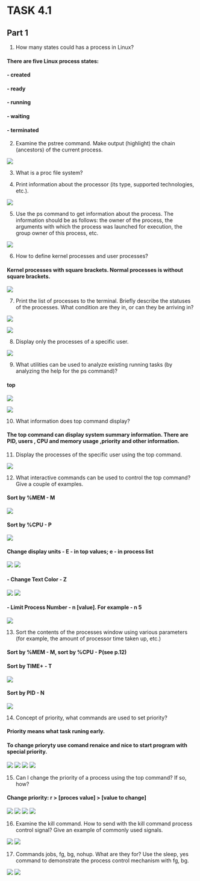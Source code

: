 # TASK 4.1

## Part 1


1. How many states could has a process in Linux?

#### There are five Linux process states: 
#### - created
#### - ready
#### - running
#### - waiting
#### - terminated

2. Examine the pstree command. Make output (highlight) the chain (ancestors) of the current process.

![](https://github.com/ArturMaksymchuk/materialsEpam/blob/master/m4/task3/2.png)

3. What is a proc file system?



4. Print information about the processor (its type, supported technologies, etc.).

![](https://github.com/ArturMaksymchuk/materialsEpam/blob/master/m4/task3/4.png)

5. Use the ps command to get information about the process. The information should be as follows: the owner of the process, the arguments with which the process was launched for execution, the group owner of this process, etc.

![](https://github.com/ArturMaksymchuk/materialsEpam/blob/master/m4/task3/5.png)

6. How to define kernel processes and user processes?

#### Kernel processes with square brackets. Normal processes is without square brackets.

![](https://github.com/ArturMaksymchuk/materialsEpam/blob/master/m4/task3/6.png)


7. Print the list of processes to the terminal. Briefly describe the statuses of the processes. What condition are they in, or can they be arriving in?

![](https://github.com/ArturMaksymchuk/materialsEpam/blob/master/m4/task3/7.1.png)

![](https://github.com/ArturMaksymchuk/materialsEpam/blob/master/m4/task3/7.2.png)

8. Display only the processes of a specific user.

![](https://github.com/ArturMaksymchuk/materialsEpam/blob/master/m4/task3/8.png)

9. What utilities can be used to analyze existing running tasks (by analyzing the help for the ps command)?

#### top

![](https://github.com/ArturMaksymchuk/materialsEpam/blob/master/m4/task3/9.1.png)

![](https://github.com/ArturMaksymchuk/materialsEpam/blob/master/m4/task3/9.2.png)


10. What information does top command display?

#### The top command can display system summary information. There are  PID, users , CPU and memory usage ,priority and other information.

11. Display the processes of the specific user using the top command.

![](https://github.com/ArturMaksymchuk/materialsEpam/blob/master/m4/task3/11.png)

12. What interactive commands can be used to control the top command? Give a couple of examples.

#### Sort by %MEM - M 
![](https://github.com/ArturMaksymchuk/materialsEpam/blob/master/m4/task3/12.1.png)

#### Sort by %CPU - P 
![](https://github.com/ArturMaksymchuk/materialsEpam/blob/master/m4/task3/12.2.png)

#### Change display units - E - in top values; e - in process list
![](https://github.com/ArturMaksymchuk/materialsEpam/blob/master/m4/task3/12.3.png)
![](https://github.com/ArturMaksymchuk/materialsEpam/blob/master/m4/task3/12.4.png)

#### - Change Text Color - Z
![](https://github.com/ArturMaksymchuk/materialsEpam/blob/master/m4/task3/12.5.png)
![](https://github.com/ArturMaksymchuk/materialsEpam/blob/master/m4/task3/12.6.png)

#### - Limit Process Number - n [value]. For example - n 5
![](https://github.com/ArturMaksymchuk/materialsEpam/blob/master/m4/task3/12.7.png)


13. Sort the contents of the processes window using various parameters (for example, the amount of processor time taken up, etc.)
#### Sort by %MEM - M, sort by %CPU - P(see p.12)
#### Sort by TIME+ - T 
![](https://github.com/ArturMaksymchuk/materialsEpam/blob/master/m4/task3/13.1.png)

#### Sort by PID - N 
![](https://github.com/ArturMaksymchuk/materialsEpam/blob/master/m4/task3/13.2.png)

14. Concept of priority, what commands are used to set priority?

#### Priority means what task runing early.
#### To change prioryty use comand renaice and nice to start program with special priority.

![](https://github.com/ArturMaksymchuk/materialsEpam/blob/master/m4/task3/14.1.png)
![](https://github.com/ArturMaksymchuk/materialsEpam/blob/master/m4/task3/14.2.png)
![](https://github.com/ArturMaksymchuk/materialsEpam/blob/master/m4/task3/14.3.png)
![](https://github.com/ArturMaksymchuk/materialsEpam/blob/master/m4/task3/14.4.png)

15. Can I change the priority of a process using the top command? If so, how?

#### Change priority: r > [proces value] > [value to change]

![](https://github.com/ArturMaksymchuk/materialsEpam/blob/master/m4/task3/15.1.png)
![](https://github.com/ArturMaksymchuk/materialsEpam/blob/master/m4/task3/15.2.png)
![](https://github.com/ArturMaksymchuk/materialsEpam/blob/master/m4/task3/15.3.png)
![](https://github.com/ArturMaksymchuk/materialsEpam/blob/master/m4/task3/15.4.png)


16. Examine the kill command. How to send with the kill command process control signal? Give an example of commonly used signals.

![](https://github.com/ArturMaksymchuk/materialsEpam/blob/master/m4/task3/16.1.png)
![](https://github.com/ArturMaksymchuk/materialsEpam/blob/master/m4/task3/16.2.png)

17. Commands jobs, fg, bg, nohup. What are they for? Use the sleep, yes command to demonstrate the process control mechanism with fg, bg.


![](https://github.com/ArturMaksymchuk/materialsEpam/blob/master/m4/task3/17.2.png)
![](https://github.com/ArturMaksymchuk/materialsEpam/blob/master/m4/task3/17.1.png)



